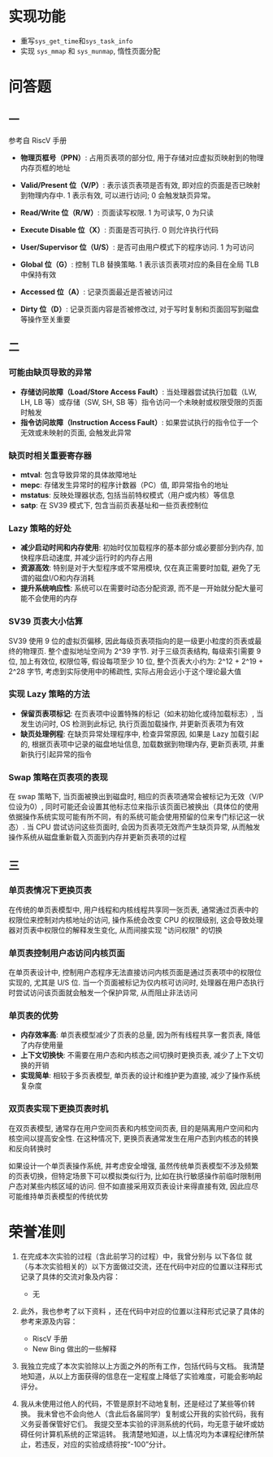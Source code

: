# 实现功能

- 重写`sys_get_time`和`sys_task_info`
- 实现 `sys_mmap` 和 `sys_munmap`, 惰性页面分配

# 问答题

## 一

参考自 RiscV 手册

- **物理页框号（PPN）**: 占用页表项的部分位, 用于存储对应虚拟页映射到的物理内存页框的地址

- **Valid/Present 位（V/P）**: 表示该页表项是否有效, 即对应的页面是否已映射到物理内存中. 1 表示有效, 可以进行访问; 0 会触发缺页异常。

- **Read/Write 位（R/W）**: 页面读写权限. 1 为可读写, 0 为只读

- **Execute Disable 位（X）**: 页面是否可执行. 0 则允许执行代码

- **User/Supervisor 位（U/S）**: 是否可由用户模式下的程序访问. 1 为可访问

- **Global 位（G）**: 控制 TLB 替换策略. 1 表示该页表项对应的条目在全局 TLB 中保持有效

- **Accessed 位（A）**: 记录页面最近是否被访问过

- **Dirty 位（D）**: 记录页面内容是否被修改过, 对于写时复制和页面回写到磁盘等操作至关重要

## 二

### 可能由缺页导致的异常

- **存储访问故障（Load/Store Access Fault）**: 当处理器尝试执行加载（LW, LH, LB 等）或存储（SW, SH, SB 等）指令访问一个未映射或权限受限的页面时触发
- **指令访问故障（Instruction Access Fault）**: 如果尝试执行的指令位于一个无效或未映射的页面, 会触发此异常

### 缺页时相关重要寄存器

- **mtval**: 包含导致异常的具体故障地址
- **mepc**: 存储发生异常时的程序计数器（PC）值, 即异常指令的地址
- **mstatus**: 反映处理器状态, 包括当前特权模式（用户或内核）等信息
- **satp**: 在 SV39 模式下, 包含当前页表基址和一些页表控制位

### Lazy 策略的好处

- **减少启动时间和内存使用**: 初始时仅加载程序的基本部分或必要部分到内存, 加快程序启动速度, 并减少运行时的内存占用
- **资源高效**: 特别是对于大型程序或不常用模块, 仅在真正需要时加载, 避免了无谓的磁盘I/O和内存消耗
- **提升系统响应性**: 系统可以在需要时动态分配资源, 而不是一开始就分配大量可能不会使用的内存

### SV39 页表大小估算

SV39 使用 9 位的虚拟页偏移, 因此每级页表项指向的是一级更小粒度的页表或最终的物理页. 整个虚拟地址空间为 2^39 字节. 对于三级页表结构, 每级索引需要 9 位, 加上有效位, 权限位等, 假设每项至少 10 位, 整个页表大小约为: 2^12 + 2^19 + 2^28 字节, 考虑到实际使用中的稀疏性, 实际占用会远小于这个理论最大值

### 实现 Lazy 策略的方法

- **保留页表项标记**: 在页表项中设置特殊的标记（如未初始化或待加载标志）, 当发生访问时, OS 检测到此标记, 执行页面加载操作, 并更新页表项为有效
- **缺页处理例程**: 在缺页异常处理程序中, 检查异常原因, 如果是 Lazy 加载引起的, 根据页表项中记录的磁盘地址信息, 加载数据到物理内存, 更新页表项, 并重新执行引起异常的指令

### Swap 策略在页表项的表现

在 swap 策略下, 当页面被换出到磁盘时, 相应的页表项通常会被标记为无效（V/P 位设为0）, 同时可能还会设置其他标志位来指示该页面已被换出（具体位的使用依据操作系统实现可能有所不同，有的系统可能会使用预留的位来专门标记这一状态）. 当 CPU 尝试访问这些页面时, 会因为页表项无效而产生缺页异常, 从而触发操作系统从磁盘重新载入页面到内存并更新页表项的过程

## 三

### 单页表情况下更换页表

在传统的单页表模型中, 用户线程和内核线程共享同一张页表, 通常通过页表中的权限位来控制对内核地址的访问, 操作系统会改变 CPU 的权限级别, 这会导致处理器对页表中权限位的解释发生变化, 从而间接实现 "访问权限" 的切换

### 单页表控制用户态访问内核页面

在单页表设计中, 控制用户态程序无法直接访问内核页面是通过页表项中的权限位实现的, 尤其是 U/S 位. 当一个页面被标记为仅内核可访问时, 处理器在用户态执行时尝试访问该页面就会触发一个保护异常, 从而阻止非法访问

### 单页表的优势

- **内存效率高**: 单页表模型减少了页表的总量, 因为所有线程共享一套页表, 降低了内存使用量
- **上下文切换快**: 不需要在用户态和内核态之间切换时更换页表, 减少了上下文切换的开销
- **实现简单**: 相较于多页表模型, 单页表的设计和维护更为直接, 减少了操作系统复杂度

### 双页表实现下更换页表时机

在双页表模型, 通常存在用户空间页表和内核空间页表, 目的是隔离用户空间和内核空间以提高安全性. 在这种情况下, 更换页表通常发生在用户态到内核态的转换和反向转换时

如果设计一个单页表操作系统, 并考虑安全增强, 虽然传统单页表模型不涉及频繁的页表切换，但特定场景下可以模拟类似行为, 比如在执行敏感操作前临时限制用户态对某些内核区域的访问. 但不如直接采用双页表设计来得直接有效, 因此应尽可能维持单页表模型的传统优势

# 荣誉准则

1. 在完成本次实验的过程（含此前学习的过程）中，我曾分别与 以下各位 就（与本次实验相关的）以下方面做过交流，还在代码中对应的位置以注释形式记录了具体的交流对象及内容：

   - 无

2. 此外，我也参考了以下资料 ，还在代码中对应的位置以注释形式记录了具体的参考来源及内容：

   - RiscV 手册
   - New Bing 做出的一些解释

3. 我独立完成了本次实验除以上方面之外的所有工作，包括代码与文档。 我清楚地知道，从以上方面获得的信息在一定程度上降低了实验难度，可能会影响起评分。

4. 我从未使用过他人的代码，不管是原封不动地复制，还是经过了某些等价转换。 我未曾也不会向他人（含此后各届同学）复制或公开我的实验代码，我有义务妥善保管好它们。 我提交至本实验的评测系统的代码，均无意于破坏或妨碍任何计算机系统的正常运转。 我清楚地知道，以上情况均为本课程纪律所禁止，若违反，对应的实验成绩将按“-100”分计。
